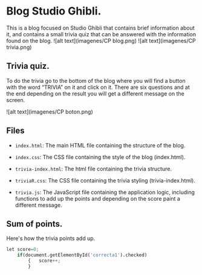 # Blog Studio Ghibli.

This is a blog focused on Studio Ghibli that contains brief information about it, and contains a small trivia quiz that can be answered with the information found on the blog.
![alt text](imagenes/CP blog.png)
![alt text](imagenes/CP trivia.png)

## Trivia quiz.

To do the trivia go to the bottom of the blog where you will find a button with the word “TRIVIA” on it and click on it.
There are six questions and at the end depending on the result you will get a different message on the screen.

![alt text](imagenes/CP boton.png)

## Files

- `index.html`: The main HTML file containing the structure of the blog.

- `index.css`: The CSS file containing the style of the blog (index.html).

- `trivia-index.html`: The html file containing the trivia structure.

- `triviaR.css`: The CSS file containing the trivia styling (trivia-index.html).

- `trivia.js`: The JavaScript file containing the application logic, including functions to add up the points and depending on the score paint a different message.

## Sum of points.

Here's how the trivia points add up.

```python
let score=0;
	if(document.getElementById('correcta1').checked)
		{	score++;
		}
```

